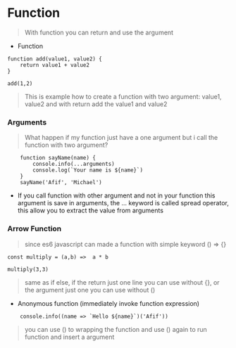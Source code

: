 # Function 
> With function you can return and use the argument

- Function 
```
function add(value1, value2) {
    return value1 + value2
}

add(1,2)
```
> This is example how to create a function with two argument: value1, value2 and with return add the value1 and value2

### Arguments
> What happen if my function just have a one argument but i call the function with two argument?
```
    function sayName(name) {
        console.info(...arguments)
        console.log(`Your name is ${name}`)
    }
    sayName('Afif', 'Michael')
```

- If you call function with other argument and not in your function this argument is save in arguments, the ... keyword is called spread operator, this allow you to extract the value from arguments

### Arrow Function 
> since es6 javascript can made a function with simple keyword () => {}
```
const multiply = (a,b) =>  a * b

multiply(3,3)
```
> same as if else, if the return just one line you can use without {}, or the argument just one you can use without ()

- Anonymous function (immediately invoke function expression)
```
    console.info((name => `Hello ${name}`)('Afif'))
```
> you can use () to wrapping the function and use () again to run function and insert a argument
